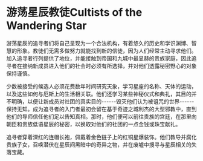 # 游荡星辰教徒Cultists of the Wandering Star

游荡星辰的追寻者们将自己呈现为一个合法机构，有着悠久的历史和学识渊博、智慧的形象。教徒们无需多做努力就能找到新的信徒，因为人们经常主动寻求他们。加入追寻者行列提供了地位，并能接触到帝国和九城中最显赫的贵族家庭，因此追寻者在接纳新成员进入他们的社会时必须有所选择，并对他们透露秘密野心的对象保持谨慎。

少数被接受的候选人必须花费数年时间研究天象，学习星座的名称、天体的运动，以及这些如何与厄斯上的生活相关联。他们还学习某些神秘仪式和典礼，其目的并不明确，以便让新成员对社团的真实目的------毁灭他们认为被诅咒的世界------保持无知。成为追寻者的入门者最初会留在基于奇迹之城利杰的大型邪教中，直到他们的导师信任他们足以告知真相。那时，他们便可以前往贵族的宫廷，在那里向朝臣和贵族低语星辰的秘密，以换取对他们的社团的一点金钱或珠宝献礼。

追寻者穿着深红的连帽长袍，佩戴着金色链子上的红铜星爆装饰。他们教导并腐化贵族子女，召唤潜伏在星辰间黑暗中的奇异之物，并在废墟中搜寻与星辰相关的失落宝藏。
